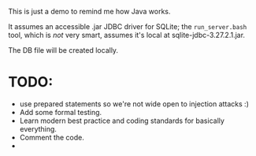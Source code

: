 This is just a demo to remind me how Java works.

It assumes an accessible .jar JDBC driver for SQLite; the `run_server.bash` tool, which is _not_ very smart, assumes
it's local at sqlite-jdbc-3.27.2.1.jar.

The DB file will be created locally.

# TODO: 
- use prepared statements so we're not wide open to injection attacks :)
- Add some formal testing.
- Learn modern best practice and coding standards for basically everything.
- Comment the code.
-
